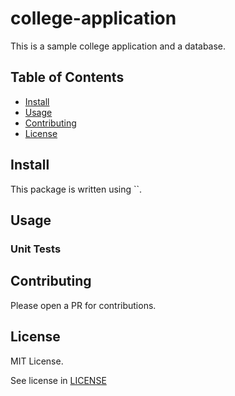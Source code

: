 # college-application
This is a sample college application and a database.

## Table of Contents

- [Install](#Install)
- [Usage](#Usage)
- [Contributing](#Contributing)
- [License](#License)

## Install

This package is written using ``.

## Usage


### Unit Tests


## Contributing

Please open a PR for contributions.

## License

MIT License.

See license in [LICENSE](client-server-network/LICENSE)